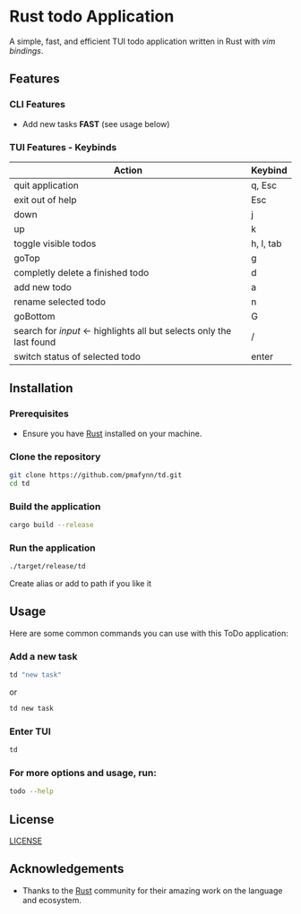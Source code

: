 # Rust todo Application

<!--![Build Status](https://img.shields.io/github/workflow/status/yourusername/yourprojectname/CI)-->
<!-- ![License](https://img.shields.io/github/license/yourusername/yourprojectname)-->
<!--![Version](https://img.shields.io/github/v/release/yourusername/yourprojectname)-->

A simple, fast, and efficient TUI todo application written in Rust with *vim bindings*.

## Features

### CLI Features

- Add new tasks **FAST** (see usage below)

### TUI Features - Keybinds

| Action                                                                      | Keybind    |
|-----------------------------------------------------------------------------|------------|
| quit application                                                            | q, Esc     |
| exit out of help                                                            | Esc        |
| down                                                                        | j          |
| up                                                                          | k          |
| toggle visible todos                                                        | h, l, tab  |
| goTop                                                                       | g          |
| completly delete a finished todo                                            | d          |
| add new todo                                                                | a          |
| rename selected todo                                                        | n          |
| goBottom                                                                    | G          |
| search for *input* <- highlights all but selects only the last found        | /          |
| switch status of selected todo                                              | enter      |

## Installation

### Prerequisites

- Ensure you have [Rust](https://www.rust-lang.org/tools/install) installed on your machine.

### Clone the repository

```sh
git clone https://github.com/pmafynn/td.git
cd td
```

### Build the application

```sh
cargo build --release
```

### Run the application

```sh
./target/release/td
```

Create alias or add to path if you like it

## Usage

Here are some common commands you can use with this ToDo application:

### Add a new task

```sh
td "new task"
```
or 
```sh
td new task
```
### Enter TUI

```sh
td
```

### For more options and usage, run:

```sh
todo --help
```

## License

[LICENSE](LICENSE.md)

## Acknowledgements

- Thanks to the [Rust](https://www.rust-lang.org/) community for their amazing work on the language and ecosystem.
